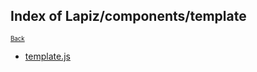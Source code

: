 ## Index of Lapiz/components/template

<sub><sup>[Back](../index.md)</sup></sub>

* [template.js](template.js.md)